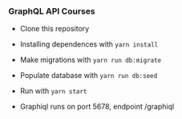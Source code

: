 ### GraphQL API Courses

- Clone this repository

- Installing dependences with `yarn install`

- Make migrations with `yarn run db:migrate`

- Populate database with `yarn run db:seed`

- Run with `yarn start`

- Graphiql runs on port 5678, endpoint /graphiql